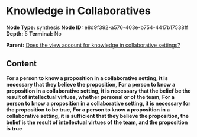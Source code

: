 # Knowledge in Collaboratives

**Node Type:** synthesis
**Node ID:** e8d9f392-a576-403e-b754-4417b17538ff
**Depth:** 5
**Terminal:** No

**Parent:** [Does the view account for knowledge in collaborative settings?](does-the-view-account-for-knowledge-in-collaborative-settings-antithesis-605683a2-d7c6-41e7-be5e-6486bfaf1529.md)

## Content

**For a person to know a proposition in a collaborative setting, it is necessary that they believe the proposition**, **For a person to know a proposition in a collaborative setting, it is necessary that the belief be the result of intellectual virtues, whether personal or of the team**, **For a person to know a proposition in a collaborative setting, it is necessary for the proposition to be true**, **For a person to know a proposition in a collaborative setting, it is sufficient that they believe the proposition, the belief is the result of intellectual virtues of the team, and the proposition is true**
